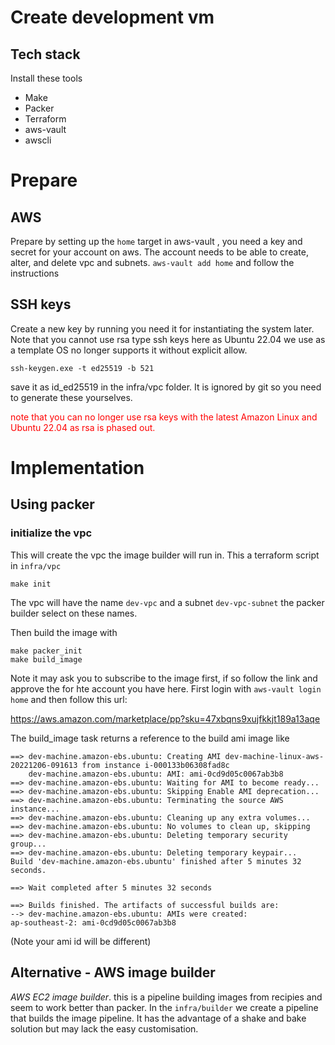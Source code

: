 # Create development vm 

## Tech stack 
Install these tools 
- Make 
- Packer 
- Terraform 
- aws-vault
- awscli 

# Prepare

## AWS
Prepare by setting up the `home` target in aws-vault , you need a key and secret for your account on aws. The account needs to be able to create, alter, and delete vpc and subnets. 
`aws-vault add home` and follow the instructions 

## SSH keys 

Create a new key by running you need it for instantiating the system later.
Note that you cannot use rsa type ssh keys here as Ubuntu 22.04 we use as a template OS no longer supports it without explicit allow. 


```
ssh-keygen.exe -t ed25519 -b 521
```
save it as id_ed25519 in the infra/vpc folder. It is ignored by git so you need to generate these yourselves. 

<font color=red>note that you can no longer use rsa keys with the latest Amazon Linux and Ubuntu 22.04 as rsa is phased out.</font> 

# Implementation

## Using packer
### initialize the vpc 

This will create the vpc the image builder will run in. This a terraform script in `infra/vpc`


```
make init
```
The vpc will have the name `dev-vpc` and a subnet `dev-vpc-subnet` the packer builder select on these names. 


Then build the image with 

```
make packer_init
make build_image 
```

Note it may ask you to subscribe to the image first, if so follow the link and approve the for hte account you have here. 
First login with `aws-vault login home` and then follow this url:

https://aws.amazon.com/marketplace/pp?sku=47xbqns9xujfkkjt189a13aqe

The build_image task returns a reference to the build ami image like 

```text
==> dev-machine.amazon-ebs.ubuntu: Creating AMI dev-machine-linux-aws-20221206-091613 from instance i-000133b06308fad8c
    dev-machine.amazon-ebs.ubuntu: AMI: ami-0cd9d05c0067ab3b8
==> dev-machine.amazon-ebs.ubuntu: Waiting for AMI to become ready...
==> dev-machine.amazon-ebs.ubuntu: Skipping Enable AMI deprecation...
==> dev-machine.amazon-ebs.ubuntu: Terminating the source AWS instance...
==> dev-machine.amazon-ebs.ubuntu: Cleaning up any extra volumes...
==> dev-machine.amazon-ebs.ubuntu: No volumes to clean up, skipping
==> dev-machine.amazon-ebs.ubuntu: Deleting temporary security group...
==> dev-machine.amazon-ebs.ubuntu: Deleting temporary keypair...
Build 'dev-machine.amazon-ebs.ubuntu' finished after 5 minutes 32 seconds.

==> Wait completed after 5 minutes 32 seconds

==> Builds finished. The artifacts of successful builds are:
--> dev-machine.amazon-ebs.ubuntu: AMIs were created:
ap-southeast-2: ami-0cd9d05c0067ab3b8
```
(Note your ami id will be different)

## Alternative - AWS image builder

*AWS EC2 image builder*. this is a pipeline building images from recipies and seem to work better than packer.
In the `infra/builder` we create a pipeline that builds the image pipeline. It has the advantage of a shake and bake solution but may lack the 
easy customisation. 


